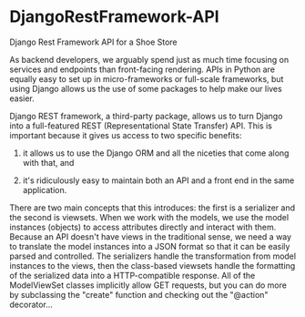 # DjangoRestFramework-API

Django Rest Framework API for a Shoe Store


As backend developers, we arguably spend just as much time focusing on services and endpoints than front-facing rendering. APIs in Python are equally easy to set up in micro-frameworks or full-scale frameworks, but using Django allows us the use of some packages to help make our lives easier.

Django REST framework, a third-party package, allows us to turn Django into a full-featured REST (Representational State Transfer) API. This is important because it gives us access to two specific benefits:

1) it allows us to use the Django ORM and all the niceties that come along with that, and

2) it's ridiculously easy to maintain both an API and a front end in the same application.

There are two main concepts that this introduces: the first is a serializer and the second is viewsets. When we work with the models, we use the model instances (objects) to access attributes directly and interact with them. Because an API doesn't have views in the traditional sense, we need a way to translate the model instances into a JSON format so that it can be easily parsed and controlled. The serializers handle the transformation from model instances to the views, then the class-based viewsets handle the formatting of the serialized data into a HTTP-compatible response. All of the ModelViewSet classes implicitly allow GET requests, but you can do more by subclassing the "create" function and checking out the "@action" decorator...